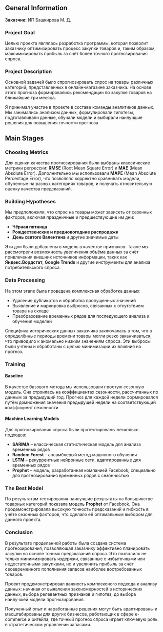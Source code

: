 ## General Information
**Заказчик:** ИП Башкирова М. Д.  



### Project Goal
Целью проекта являлась разработка программы, которая позволит заказчику оптимизировать процесс закупки товаров и, таким образом, максимизировать прибыль за счёт более точного прогнозирования спроса.

### Project Description
Основной задачей было спрогнозировать спрос на товары различных категорий, представленных в онлайн-магазине заказчика. На основе этого прогноза формировались рекомендации по закупке товаров на ближайшие три месяца.

Я принимал участие в проекте в составе команды аналитиков данных. Мы занимались анализом данных, формулировали гипотезы, подготавливали данные, обучали модели и выбирали наилучшие решения для повышения точности прогноза.

## Main Stages

### Choosing Metrics
Для оценки качества прогнозирования были выбраны классические метрики регрессии: **RMSE** (Root Mean Square Error) и **MAE** (Mean Absolute Error).
Дополнительно мы использовали **MAPE** (Mean Absolute Percentage Error), что позволяло корректно сравнивать модели, обученные на разных категориях товаров, и получать относительную оценку качества предсказаний.

### Building Hypotheses
Мы предположили, что спрос на товары может зависеть от сезонных факторов, включая праздничные и предшествующие им дни:
- **Чёрная пятница**
- **Рождественские и предновогодние распродажи**
- **День святого Валентина** и другие значимые даты

Эти дни были добавлены в модель в качестве признаков. Также мы рассмотрели возможность увеличения объёма данных за счёт привлечения внешних источников информации, таких как **Яндекс.Вордстат**, **Google Trends** и другие инструменты для анализа потребительского спроса.

### Data Processing
На этом этапе была проведена комплексная обработка данных:
- Удаление дубликатов и обработка пропущенных значений
- Выявление и маркировка выбросов, связанных с отсутствием товара на складе
- Преобразование временных рядов для последующего анализа и обучения моделей

Специфика исторических данных заказчика заключалась в том, что в определённые периоды времени товары могли резко заканчиваться, что приводило к аномально низким значениям спроса. Эти выбросы были учтены и обработаны с целью минимизации их влияния на прогноз.

### Training

#### Baseline
В качестве базового метода мы использовали простую сезонную модель. Она строилась на коэффициентах сезонности, рассчитанных по данным за предыдущий год. Прогноз для каждой недели формировался путём домножения значения предыдущей недели на соответствующий коэффициент сезонности.

#### Machine Learning Models
Для прогнозирования спроса были протестированы несколько подходов:
- **SARIMA** – классическая статистическая модель для анализа временных рядов
- **Random Forest** – ансамблевый метод машинного обучения
- **LSTM** – рекуррентные нейронные сети, адаптированные для временных рядов
- **Prophet** – модель, разработанная компанией Facebook, специально для прогнозирования временных рядов с сезонностью

### The Best Model
По результатам тестирования наилучшие результаты на большинстве товарных категорий показала модель **Prophet** от Facebook. Она продемонстрировала высокую точность предсказаний и гибкость в учёте сезонных факторов, что сделало её оптимальным выбором для данного проекта.

### Conclusion
В результате проделанной работы была создана система прогнозирования, позволяющая заказчику эффективно планировать закупки на основе точных предсказаний спроса. Это позволило не только минимизировать издержки, связанные с избыточными или недостаточными закупками, но и увеличить прибыль за счёт своевременного пополнения запасов наиболее востребованных товаров.

Проект продемонстрировал важность комплексного подхода к анализу данных: начиная от выявления закономерностей в исторических данных, выбора релевантных признаков и гипотез, до выбора наилучшей модели прогнозирования.

Полученный опыт и наработанные решения могут быть адаптированы и масштабированы для других бизнесов, работающих в сфере e-commerce и ритейла, где точный прогноз спроса играет ключевую роль в стратегическом управлении запасами.






